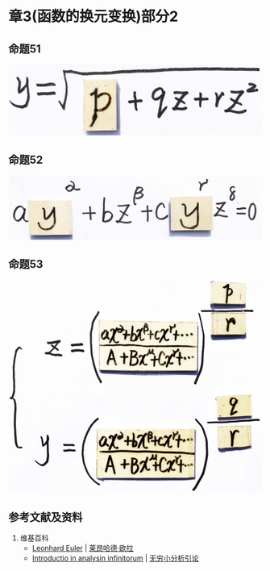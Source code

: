 # 章3(函数的换元变换)部分2

## 命题51

![](/images/无穷级数/欧拉的无穷分析引论中典型的推演实验/章3部分2/51-1.jpg)

## 命题52

![](/images/无穷级数/欧拉的无穷分析引论中典型的推演实验/章3部分2/52-1.jpg)

## 命题53

![](/images/无穷级数/欧拉的无穷分析引论中典型的推演实验/章3部分2/53-1.jpg)

## 参考文献及资料

1. 维基百科
	- [Leonhard Euler](https://en.wikipedia.org/wiki/Leonhard_Euler) | [莱昂哈德·欧拉](https://zh.wikipedia.org/wiki/%E8%90%8A%E6%98%82%E5%93%88%E5%BE%B7%C2%B7%E6%AD%90%E6%8B%89) 
	- [Introductio in analysin infinitorum](https://en.wikipedia.org/wiki/Introductio_in_analysin_infinitorum) | [无穷小分析引论](https://zh.wikipedia.org/wiki/%E6%97%A0%E7%A9%B7%E5%B0%8F%E5%88%86%E6%9E%90%E5%BC%95%E8%AE%BA) 





